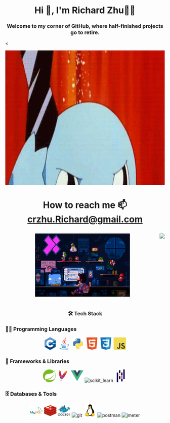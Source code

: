 <h1 align="center">Hi 👋, I'm Richard Zhu👨‍💻</h1>
<h3 align="center">Welcome to my corner of GitHub, where half-finished projects go to retire.</h3>
<!--
# ![Mario_Gameplay](https://github.com/erbanku/erbanku/assets/79493862/56f4be91-dcd4-4700-838d-5545ccdbf859)
-->
<
<p align="center">
  <img src="https://raw.githubusercontent.com/crRdz/crRdz/master/pokemon_once.gif"width="840" height="426" />
</p>

# <p align="center">  How to reach me 📫 crzhu.Richard@gmail.com


<img align="right" src="https://github-readme-stats.vercel.app/api?username=CrRdz&show_icons=true&icon_color=CE1D2D&text_color=718096&bg_color=ffffff&hide_title=true" />

<p align="center">
  <img src="https://raw.githubusercontent.com/crRdz/crRdz/master/gaming.gif" width="300" height="200"/>
</p>

# <h3 align="center">🛠 Tech Stack</h3>
 

### 👨‍💻 Programming Languages
<p align="center">
  <img src="https://raw.githubusercontent.com/devicons/devicon/master/icons/cplusplus/cplusplus-original.svg" alt="cplusplus" width="40" height="40"/>
  <img src="https://raw.githubusercontent.com/devicons/devicon/master/icons/java/java-original.svg" alt="java" width="40" height="40"/>
  <img src="https://raw.githubusercontent.com/devicons/devicon/master/icons/python/python-original.svg" alt="python" width="40" height="40"/>
  <img src="https://raw.githubusercontent.com/devicons/devicon/master/icons/html5/html5-original.svg" alt="html5" width="40" height="40"/>
  <img src="https://raw.githubusercontent.com/devicons/devicon/master/icons/css3/css3-original.svg" alt="css3" width="40" height="40"/>
  <img src="https://raw.githubusercontent.com/devicons/devicon/master/icons/javascript/javascript-original.svg" alt="javascript" width="40" height="40"/>
</p>

### 🚀 Frameworks & Libraries
<p align="center">
  <img src="https://raw.githubusercontent.com/devicons/devicon/master/icons/spring/spring-original.svg" alt="spring" width="40" height="40"/>
  <img src="https://raw.githubusercontent.com/devicons/devicon/master/icons/maven/maven-original.svg" alt="maven" width="40" height="40"/>
  <img src="https://raw.githubusercontent.com/devicons/devicon/master/icons/vuejs/vuejs-original.svg" alt="vue" width="40" height="40"/>

  <img src="https://upload.wikimedia.org/wikipedia/commons/0/05/Scikit_learn_logo_small.svg" alt="scikit_learn" width="40" height="40"/>
  <img src="https://raw.githubusercontent.com/devicons/devicon/master/icons/pandas/pandas-original.svg" alt="pandas" width="40" height="40"/>
</p>

### 🗄️ Databases & Tools
<p align="center">
  <img src="https://raw.githubusercontent.com/devicons/devicon/master/icons/mysql/mysql-original-wordmark.svg" alt="mysql" width="40" height="40"/>
  <img src="https://raw.githubusercontent.com/devicons/devicon/master/icons/redis/redis-original.svg" alt="redis" width="40" height="40"/>
  <img src="https://raw.githubusercontent.com/devicons/devicon/master/icons/docker/docker-original-wordmark.svg" alt="docker" width="40" height="40"/>
  <img src="https://www.vectorlogo.zone/logos/git-scm/git-scm-icon.svg" alt="git" width="40" height="40"/>
  <img src="https://raw.githubusercontent.com/devicons/devicon/master/icons/linux/linux-original.svg" alt="linux" width="40" height="40"/>
  <img src="https://www.vectorlogo.zone/logos/getpostman/getpostman-icon.svg" alt="postman" width="40" height="40"/>
  <img src="https://jmeter.apache.org/images/jmeter_square.png" alt="jmeter" width="40" height="40"/>
</p>



<!-- ![Ashutosh's github activity graph](https://github-readme-activity-graph.vercel.app/graph?username=CrRdz&theme=merko) -->
